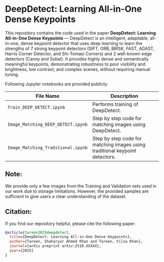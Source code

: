 # DeepDetect: Learning All-in-One Dense Keypoints

This repository contains the code used in the paper **DeepDetect: Learning All-in-One Dense Keypoints** — DeepDetect is an intelligent, adaptable, all-in-one, dense keypoint detector that uses deep learning
to learn the strengths of 7 strong keypoint detectors (SIFT, ORB, BRISK, FAST, AGAST, Harris Corner Detector, and Shi-Tomasi Corners) and 2 well-known edge detectors (Canny and Sobel). It provides highly dense and semantically meaningful keypoints, demonstrating robustness to poor visibility and brightness, low contrast, and complex scenes, without requiring manual tuning.

Following Jupyter notebooks are provided publicly:

| File Name                          | Description                                                                 |
|------------------------------------|-----------------------------------------------------------------------------|
| `Train_DEEP_DETECT.ipynb`          | Performs training of DeepDetect.                                            |
| `Image_Matching_DEEP_DETECT.ipynb` | Step by step code for matching images using DeepDetect.                     |
| `Image_Matching_Traditional.ipynb` | Step by step code for matching images using traditional keypoint detectors. |

## Note:
We provide only a few images from the Training and Validation sets used in our work due to storage limitations. However, the provided samples are sufficient to give users a clear understanding of the dataset.

## Citation:
If you find our repository helpful, please cite the following paper:

```bibtex
@article{tareen2025deepdetect,
  title={DeepDetect: Learning All-in-One Dense Keypoints},
  author={Tareen, Shaharyar Ahmed Khan and Tareen, Filza Khan},
  journal={arXiv preprint arXiv:2510.XXXXX},
  year={2025}
}
